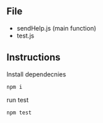 ## File

- sendHelp.js (main function)
- test.js

## Instructions

Install dependecnies
```
npm i
```

run test
```
npm test
```
